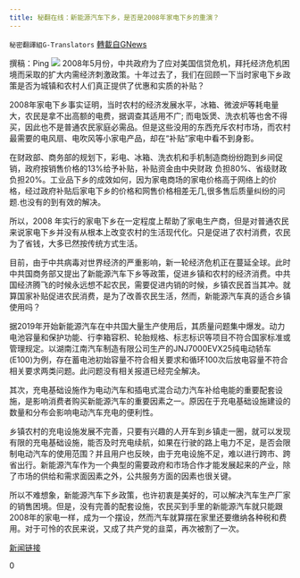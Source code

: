```yaml
---
title: 秘翻在线：新能源汽车下乡，是否是2008年家电下乡的重演？
---
```

`秘密翻譯組G-Translators` [轉載自GNews](https://gnews.org/zh-hans/1542388/)

撰稿：Ping
![](https://assets.gnews.org/wp-content/uploads/2021/09/Screenshot-2021-09-19-203632.jpg)
2008年5月份，中共政府为了应对美国信贷危机，拜托经济危机困境而采取的扩大内需经济刺激政策。十年过去了，我们在回顾一下当时家电下乡政策是否为城镇和农村人们真正提供了优惠和实质的补贴？

2008年家电下乡事实证明，当时农村的经济发展水平，冰箱、微波炉等耗电量大，农民是拿不出高额的电费，据调查其适用不广; 而电饭煲、洗衣机等也舍不得买，因此也不是普通农民家庭必需品。但是这些没用的东西充斥农村市场，而农村最需要的电风扇、电吹风等小家电产品，却在“补贴”家电中看不到身影。

在财政部、商务部的规划下，彩电、冰箱、洗衣机和手机制造商纷纷跑到乡间促销，政府按销售价格的13%给予补贴，补贴资金由中央财政 负担80%、省级财政负担20%。工业品下乡的成效如何，因为家电商场的家电价格高于网络上的价格，经过政府补贴后家电下乡的价格和网售价格相差无几,很多售后质量纠纷的问题.也没有的到有效的解决。

所以，2008 年实行的家电下乡在一定程度上帮助了家电生产商，但是对普通农民来说家电下乡并没有从根本上改变农村的生活现代化。只是促进了农村消费，农民为了省钱，大多已然按传统方式生活。

目前，由于中共病毒对世界经济的严重影响，新一轮经济危机正在蔓延全球。此时中共国商务部又提出了新能源汽车下乡等政策，促进乡镇和农村的经济消费。中共国经济腾飞的时候永远想不起农民，需要促进内销的时候，乡镇农民首当其冲。就算国家补贴促进农民消费，是为了改善农民生活，然而，新能源汽车真的适合乡镇使用吗？

据2019年开始新能源汽车在中共国大量生产使用后，其质量问题集中爆发。动力电池容量和保护功能、行李箱容积、轮胎规格、标志标识等项目不符合国家标准或管理规定。以湖南江南汽车制造有限公司生产的JNJ7000EVX25纯电动轿车(E100)为例，存在蓄电池初始容量不符合相关要求和循环100次后放电容量不符合相关要求两类问题。此问题没有相关报道已经完全解决。

其次，充电基础设施作为电动汽车和插电式混合动力汽车补给电能的重要配套设施，是影响消费者购买新能源汽车的重要因素之一。原因在于充电基础设施建设的数量和分布会影响电动汽车充电的便利性。

乡镇农村的充电设施发展不完善，只要有兴趣的人开车到乡镇走一圈，就可以发现有限的充电基础设施，能否及时充电续航，如果在行驶的路上电力不足，是否会限制电动汽车的使用范围？并且用户也反映，由于充电设施不足，难以进行跨市、跨省出行。新能源汽车作为一个典型的需要政府和市场合作才能发展起来的产业，除了市场的供给和需求面因素之外，公共服务方面的因素也很关键。

所以不难想象，新能源汽车下乡政策，也许初衷是美好的，可以解决汽车生产厂家的销售困境。但是，没有完善的配套设施，农民买到手里的新能源汽车就只能跟2008年的家电一样，成为一个摆设，然而汽车就算摆在家里还要缴纳各种税和费用。对于可怜的农民来说，又成了共产党的韭菜，再次被割了一次。

[新闻链接](https://instant.lvv2.com/html/f4a1caffdf6a7fdb872ec1ed18050f64.html)



0
